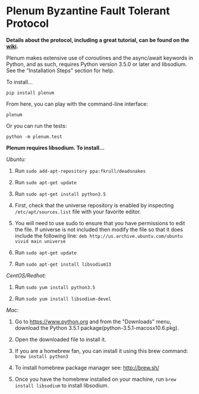 # Plenum Byzantine Fault Tolerant Protocol

**Details about the protocol, including a great tutorial, can be found on the [wiki](https://github.com/evernym/plenum/wiki).**

Plenum makes extensive use of coroutines and the async/await keywords in Python, 
and as such, requires Python version 3.5.0 or later and libsodium. See the "Installation Steps" section for help.   

To install...

```
pip install plenum
```

From here, you can play with the command-line interface:

```
plenum
```

Or you can run the tests:

```
python -m plenum.test
```

**Plenum requires libsodium. To install...**

*Ubuntu:*

1. Run ```sudo add-apt-repository ppa:fkrull/deadsnakes```

2. Run ```sudo apt-get update```

3. Run ```sudo apt-get install python3.5```

4. First, check that the universe repository is enabled by inspecting ```/etc/apt/sources.list``` file with your favorite editor.

5. You will need to use sudo to ensure that you have permissions to edit the file. If universe is not included then modify the file so that it does include the following line:
```deb http://us.archive.ubuntu.com/ubuntu vivid main universe```

6. Run ```sudo apt-get update```

7. Run ```sudo apt-get install libsodium13```

*CentOS/Redhat:*

1. Run ```sudo yum install python3.5```

2. Run ```sudo yum install libsodium-devel```

*Mac:*

1. Go to https://www.python.org and from the "Downloads" menu, download the Python 3.5.1 package(python-3.5.1-macosx10.6.pkg).

2. Open the downloaded file to install it.

3. If you are a homebrew fan, you can install it using this brew command: ```brew install python3``` 

4. To install homebrew package manager see: http://brew.sh/

5. Once you have the homebrew installed on your machine, run ```brew install libsodium``` to install libsodium. 
